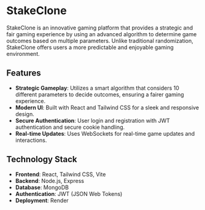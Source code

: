 # StakeClone

StakeClone is an innovative gaming platform that provides a strategic and fair gaming experience by using an advanced algorithm to determine game outcomes based on multiple parameters. Unlike traditional randomization, StakeClone offers users a more predictable and enjoyable gaming environment.

## Features

- **Strategic Gameplay**: Utilizes a smart algorithm that considers 10 different parameters to decide outcomes, ensuring a fairer gaming experience.
- **Modern UI**: Built with React and Tailwind CSS for a sleek and responsive design.
- **Secure Authentication**: User login and registration with JWT authentication and secure cookie handling.
- **Real-time Updates**: Uses WebSockets for real-time game updates and interactions.

## Technology Stack

- **Frontend**: React, Tailwind CSS, Vite
- **Backend**: Node.js, Express
- **Database**: MongoDB
- **Authentication**: JWT (JSON Web Tokens)
- **Deployment**: Render
